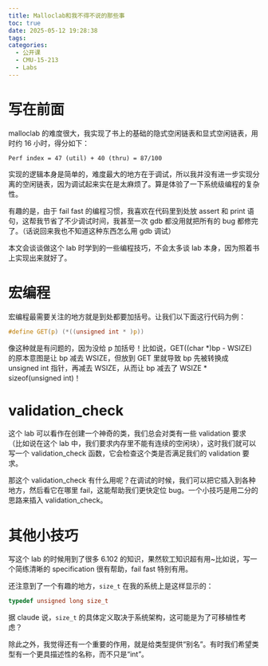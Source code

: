 ```yaml
---
title: Malloclab和我不得不说的那些事
toc: true
date: 2025-05-12 19:28:38
tags:
categories:
  - 公开课
  - CMU-15-213
  - Labs
---
```


# 写在前面

malloclab 的难度很大，我实现了书上的基础的隐式空闲链表和显式空闲链表，用时约 16 小时，得分如下：

```
Perf index = 47 (util) + 40 (thru) = 87/100
```

实现的逻辑本身是简单的，难度最大的地方在于调试，所以我并没有进一步实现分离的空闲链表，因为调试起来实在是太麻烦了。算是体验了一下系统级编程的复杂性。

有趣的是，由于 fail fast 的编程习惯，我喜欢在代码里到处放 assert 和 print 语句，这帮我节省了不少调试时间，我甚至一次 gdb 都没用就把所有的 bug 都修完了。（话说回来我也不知道这种东西怎么用 gdb 调试）

本文会谈谈做这个 lab 时学到的一些编程技巧，不会太多谈 lab 本身，因为照着书上实现出来就好了。

# 宏编程

宏编程最需要关注的地方就是到处都要加括号。让我们以下面这行代码为例：

```c
#define GET(p) (*((unsigned int * )p))
```

像这种就是有问题的，因为没给 p 加括号！比如说，GET((char \*)bp - WSIZE) 的原本意图是让 bp 减去 WSIZE，但放到 GET 里就导致 bp 先被转换成 unsigned int 指针，再减去 WSIZE，从而让 bp 减去了 WSIZE \* sizeof(unsigned int)！

# validation_check

这个 lab 可以看作在创建一个神奇的类，我们总会对类有一些 validation 要求（比如说在这个 lab 中，我们要求内存里不能有连续的空闲块），这时我们就可以写一个 validation_check 函数，它会检查这个类是否满足我们的 validation 要求。

那这个 validation_check 有什么用呢？在调试的时候，我们可以把它插入到各种地方，然后看它在哪里 fail，这能帮助我们更快定位 bug。一个小技巧是用二分的思路来插入 validation_check。

# 其他小技巧

写这个 lab 的时候用到了很多 6.102 的知识，果然软工知识超有用~比如说，写一个简练清晰的 specification 很有帮助，fail fast 特别有用。

还注意到了一个有趣的地方，`size_t` 在我的系统上是这样显示的：

```c
typedef unsigned long size_t
```

据 claude 说，`size_t` 的具体定义取决于系统架构，这可能是为了可移植性考虑？

除此之外，我觉得还有一个重要的作用，就是给类型提供“别名”。有时我们希望类型有一个更具描述性的名称，而不只是“int”。
